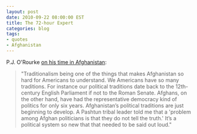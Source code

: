 ```yaml
---
layout: post
date: 2010-09-22 08:00:00 EST
title: The 72-hour Expert
categories: blog
tags:
- quotes
- Afghanistan
---
```


P.J. O'Rourke [on his time in Afghanistan](http://www.weeklystandard.com/print/articles/72-hour-expert):

>"Traditionalism being one of the things that makes Afghanistan so hard for Americans to understand. We Americans have so many traditions. For instance our political traditions date back to the 12th-century English Parliament if not to the Roman Senate. Afghans, on the other hand, have had the representative democracy kind of politics for only six years. Afghanistan’s political traditions are just beginning to develop. A Pashtun tribal leader told me that a 'problem among Afghan politicians is that they do not tell the truth.' It’s a political system so new that that needed to be said out loud."